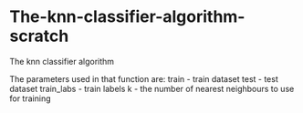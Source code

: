 # The-knn-classifier-algorithm-scratch
The knn classifier algorithm 

The parameters used in that function are: 
train - train dataset
test - test dataset
train_labs - train labels
k - the number of nearest neighbours to use for training
